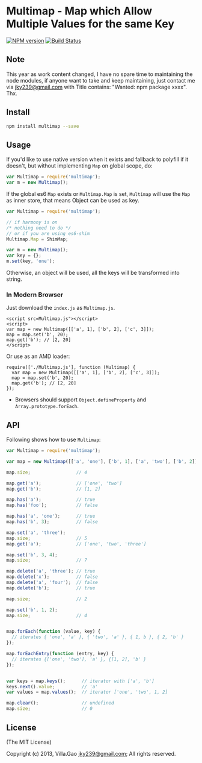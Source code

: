 # Multimap - Map which Allow Multiple Values for the same Key

[![NPM version](https://badge.fury.io/js/multimap.svg)](http://badge.fury.io/js/multimap)
[![Build Status](https://travis-ci.org/villadora/multi-map.png?branch=master)](https://travis-ci.org/villadora/multi-map)


## Note

This year as work content changed, I have no spare time to maintaining the node modules, if anyone want to take and keep maintaining, just contact me via jky239@gmail.com with Title contains: "Wanted: npm package xxxx". Thx.

## Install

```bash
npm install multimap --save
```

## Usage


If you'd like to use native version when it exists and fallback to polyfill if it doesn't, but without implementing `Map` on global scope, do:

```javascript
var Multimap = require('multimap');
var m = new Multimap();
```

If the global es6 `Map` exists or `Multimap.Map` is set, `Multimap` will use the `Map` as inner store, that means Object can be used as key. 

```javascript
var Multimap = require('multimap');

// if harmony is on
/* nothing need to do */
// or if you are using es6-shim
Multimap.Map = ShimMap;

var m = new Multimap();
var key = {};
m.set(key, 'one');

```

Otherwise, an object will be used, all the keys will be transformed into string.


### In Modern Browser

Just download the `index.js` as `Multimap.js`.

```
<script src=Multimap.js"></script>
<script>
var map = new Multimap([['a', 1], ['b', 2], ['c', 3]]);
map = map.set('b', 20);
map.get('b'); // [2, 20]
</script>
```

Or use as an AMD loader:

```
require(['./Multimap.js'], function (Multimap) {
  var map = new Multimap([['a', 1], ['b', 2], ['c', 3]]);
  map = map.set('b', 20);
  map.get('b'); // [2, 20]
});
```

* Browsers should support `Object.defineProperty` and `Array.prototype.forEach`.


## API

Following shows how to use `Multimap`:

```javascript
var Multimap = require('multimap');

var map = new Multimap([['a', 'one'], ['b', 1], ['a', 'two'], ['b', 2]]);

map.size;                 // 4

map.get('a');             // ['one', 'two']
map.get('b');             // [1, 2]

map.has('a');             // true
map.has('foo');           // false

map.has('a', 'one');      // true
map.has('b', 3);          // false

map.set('a', 'three');
map.size;                 // 5
map.get('a');             // ['one', 'two', 'three']

map.set('b', 3, 4);
map.size;                 // 7

map.delete('a', 'three'); // true
map.delete('x');          // false
map.delete('a', 'four');  // false
map.delete('b');          // true

map.size;                 // 2

map.set('b', 1, 2);
map.size;                 // 4


map.forEach(function (value, key) {
  // iterates { 'one', 'a' }, { 'two', 'a' }, { 1, b }, { 2, 'b' } 
});

map.forEachEntry(function (entry, key) {
  // iterates {['one', 'two'], 'a' }, {[1, 2], 'b' } 
});


var keys = map.keys();      // iterator with ['a', 'b']
keys.next().value;          // 'a'
var values = map.values();  // iterator ['one', 'two', 1, 2]

map.clear();                // undefined
map.size;                   // 0
```




## License

(The MIT License)

Copyright (c) 2013, Villa.Gao <jky239@gmail.com>;
All rights reserved.
